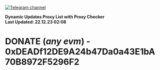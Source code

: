 [![Telegram channel](https://img.shields.io/endpoint?url=https://runkit.io/damiankrawczyk/telegram-badge/branches/master?url=https://t.me/n4z4v0d)](https://t.me/n4z4v0d) 

**Dynamic Updates Proxy List with Proxy Checker**  
**Last Updated: 22.12.23 02:08**

# DONATE (_any evm_) - 0xDEADf12DE9A24b47Da0a43E1bA70B8972F5296F2
